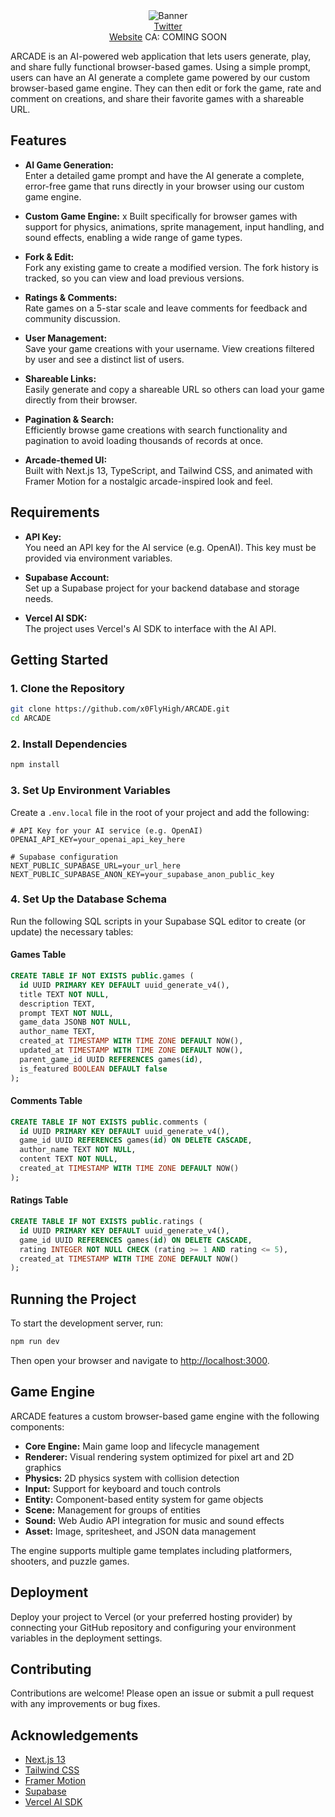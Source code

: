<div align="center">
  <img src="https://github.com/x0FlyHigh/ARCADE/blob/main/public/favicon.png?raw=true" alt="Banner" />
</div>

<div align="center">
  <a href="https://x.com/arcadeai_sol" target="_blank">Twitter</a> <br/>
  <a href="https://www.arcadeai.fun/" target="_blank">Website</a>
  CA: COMING SOON
</div>


ARCADE is an AI-powered web application that lets users generate, play, and share fully functional browser-based games. Using a simple prompt, users can have an AI generate a complete game powered by our custom browser-based game engine. They can then edit or fork the game, rate and comment on creations, and share their favorite games with a shareable URL.

## Features

- **AI Game Generation:**  
  Enter a detailed game prompt and have the AI generate a complete, error-free game that runs directly in your browser using our custom game engine.

- **Custom Game Engine:** x 
  Built specifically for browser games with support for physics, animations, sprite management, input handling, and sound effects, enabling a wide range of game types.

- **Fork & Edit:**  
  Fork any existing game to create a modified version. The fork history is tracked, so you can view and load previous versions.

- **Ratings & Comments:**  
  Rate games on a 5-star scale and leave comments for feedback and community discussion.

- **User Management:**  
  Save your game creations with your username. View creations filtered by user and see a distinct list of users.

- **Shareable Links:**  
  Easily generate and copy a shareable URL so others can load your game directly from their browser.

- **Pagination & Search:**  
  Efficiently browse game creations with search functionality and pagination to avoid loading thousands of records at once.

- **Arcade-themed UI:**  
  Built with Next.js 13, TypeScript, and Tailwind CSS, and animated with Framer Motion for a nostalgic arcade-inspired look and feel.

## Requirements

- **API Key:**  
  You need an API key for the AI service (e.g. OpenAI). This key must be provided via environment variables.

- **Supabase Account:**  
  Set up a Supabase project for your backend database and storage needs.

- **Vercel AI SDK:**  
  The project uses Vercel's AI SDK to interface with the AI API.

## Getting Started

### 1. Clone the Repository

```bash
git clone https://github.com/x0FlyHigh/ARCADE.git
cd ARCADE
```

### 2. Install Dependencies

```bash
npm install
```

### 3. Set Up Environment Variables

Create a `.env.local` file in the root of your project and add the following:

```env
# API Key for your AI service (e.g. OpenAI)
OPENAI_API_KEY=your_openai_api_key_here

# Supabase configuration
NEXT_PUBLIC_SUPABASE_URL=your_url_here
NEXT_PUBLIC_SUPABASE_ANON_KEY=your_supabase_anon_public_key
```

### 4. Set Up the Database Schema

Run the following SQL scripts in your Supabase SQL editor to create (or update) the necessary tables:

#### Games Table

```sql
CREATE TABLE IF NOT EXISTS public.games (
  id UUID PRIMARY KEY DEFAULT uuid_generate_v4(),
  title TEXT NOT NULL,
  description TEXT,
  prompt TEXT NOT NULL,
  game_data JSONB NOT NULL,
  author_name TEXT,
  created_at TIMESTAMP WITH TIME ZONE DEFAULT NOW(),
  updated_at TIMESTAMP WITH TIME ZONE DEFAULT NOW(),
  parent_game_id UUID REFERENCES games(id),
  is_featured BOOLEAN DEFAULT false
);
```

#### Comments Table

```sql
CREATE TABLE IF NOT EXISTS public.comments (
  id UUID PRIMARY KEY DEFAULT uuid_generate_v4(),
  game_id UUID REFERENCES games(id) ON DELETE CASCADE,
  author_name TEXT NOT NULL,
  content TEXT NOT NULL,
  created_at TIMESTAMP WITH TIME ZONE DEFAULT NOW()
);
```

#### Ratings Table

```sql
CREATE TABLE IF NOT EXISTS public.ratings (
  id UUID PRIMARY KEY DEFAULT uuid_generate_v4(),
  game_id UUID REFERENCES games(id) ON DELETE CASCADE,
  rating INTEGER NOT NULL CHECK (rating >= 1 AND rating <= 5),
  created_at TIMESTAMP WITH TIME ZONE DEFAULT NOW()
);
```

## Running the Project

To start the development server, run:

```bash
npm run dev
```

Then open your browser and navigate to [http://localhost:3000](http://localhost:3000).

## Game Engine

ARCADE features a custom browser-based game engine with the following components:

- **Core Engine:** Main game loop and lifecycle management
- **Renderer:** Visual rendering system optimized for pixel art and 2D graphics
- **Physics:** 2D physics system with collision detection
- **Input:** Support for keyboard and touch controls
- **Entity:** Component-based entity system for game objects
- **Scene:** Management for groups of entities
- **Sound:** Web Audio API integration for music and sound effects
- **Asset:** Image, spritesheet, and JSON data management

The engine supports multiple game templates including platformers, shooters, and puzzle games.

## Deployment

Deploy your project to Vercel (or your preferred hosting provider) by connecting your GitHub repository and configuring your environment variables in the deployment settings.

## Contributing

Contributions are welcome! Please open an issue or submit a pull request with any improvements or bug fixes.

## Acknowledgements

- [Next.js 13](https://nextjs.org/)
- [Tailwind CSS](https://tailwindcss.com/)
- [Framer Motion](https://www.framer.com/motion/)
- [Supabase](https://supabase.com/)
- [Vercel AI SDK](https://vercel.com/docs/concepts/ai)
